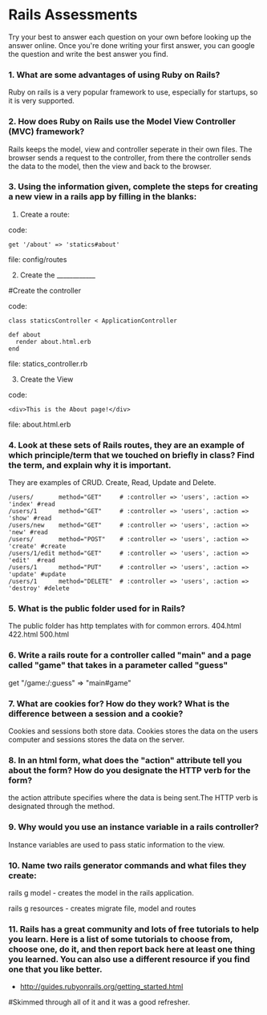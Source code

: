 # Rails Assessments

Try your best to answer each question on your own before looking up the answer online. Once you're done writing your first answer, you can google the question and write the best answer you find.

### 1. What are some advantages of using Ruby on Rails?

Ruby on rails is a very popular framework to use, especially for startups, so it is very supported.

### 2. How does Ruby on Rails use the Model View Controller (MVC) framework?

Rails keeps the model, view and controller seperate in their own files. The browser sends a request to the controller, from there the controller sends the data to the model, then the view and back to the browser.

### 3. Using the information given, complete the steps for creating a new view in a rails app by filling in the blanks:

  1. Create a route: 
  
  code: 
  ```
  get '/about' => 'statics#about' 
  ```
  file: config/routes
  
  2. Create the ____________
  
  #Create the controller
  
  code: 
  ```
  class staticsController < ApplicationController
  
  def about 
    render about.html.erb
  end
  ```
  
  file: statics_controller.rb
  
  3. Create the View
  
  code: 
  
  ```
  <div>This is the About page!</div>
  ```
  
  file: about.html.erb
  
  
### 4. Look at these sets of Rails routes, they are an example of which principle/term that we touched on briefly in class? Find the term, and explain why it is important.

They are examples of CRUD. Create, Read, Update and Delete. 

```
/users/       method="GET"     # :controller => 'users', :action => 'index' #read
/users/1      method="GET"     # :controller => 'users', :action => 'show' #read
/users/new    method="GET"     # :controller => 'users', :action => 'new' #read
/users/       method="POST"    # :controller => 'users', :action => 'create' #create
/users/1/edit method="GET"     # :controller => 'users', :action => 'edit'  #read
/users/1      method="PUT"     # :controller => 'users', :action => 'update' #update
/users/1      method="DELETE"  # :controller => 'users', :action => 'destroy' #delete
```

### 5. What is the public folder used for in Rails?

The public folder has http templates with for common errors.
404.html
422.html
500.html

### 6. Write a rails route for a controller called "main" and a page called "game" that takes in a parameter called "guess"

get "/game:/:guess" => "main#game"

### 7. What are cookies for? How do they work? What is the difference between a session and a cookie?

Cookies and sessions both store data. Cookies stores the data on the users computer and sessions stores the data on the server.

### 8. In an html form, what does the "action" attribute tell you about the form?  How do you designate the HTTP verb for the form?

the action attribute specifies where the data is being sent.The HTTP verb is designated through the method.

### 9. Why would you use an instance variable in a rails controller?

Instance variables are used to pass static information to the view.

### 10. Name two rails generator commands and what files they create:

rails g model - creates the model in the rails application.

rails g resources - creates migrate file, model and routes

### 11. Rails has a great community and lots of free tutorials to help you learn. Here is a list of some tutorials to choose from, choose one, do it, and then report back here at least one thing you learned. You can also use a different resource if you find one that you like better. 


- http://guides.rubyonrails.org/getting_started.html
 
#Skimmed through all of it and it was a good refresher.